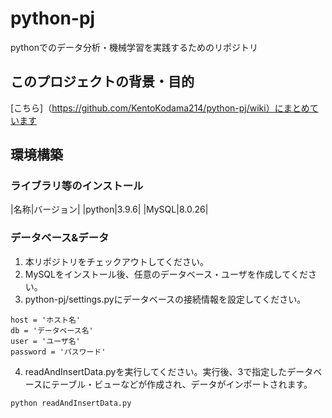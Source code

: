 # python-pj
pythonでのデータ分析・機械学習を実践するためのリポジトリ

## このプロジェクトの背景・目的
[こちら]（https://github.com/KentoKodama214/python-pj/wiki）にまとめています

## 環境構築
### ライブラリ等のインストール
|名称|バージョン|
|python|3.9.6|
|MySQL|8.0.26|

### データベース&データ
1. 本リポジトリをチェックアウトしてください。
2. MySQLをインストール後、任意のデータベース・ユーザを作成してください。
3. python-pj/settings.pyにデータベースの接続情報を設定してください。
```
host = 'ホスト名'
db = 'データベース名'
user = 'ユーザ名'
password = 'パスワード'
```
4. readAndInsertData.pyを実行してください。実行後、3で指定したデータベースにテーブル・ビューなどが作成され、データがインポートされます。
```
python readAndInsertData.py
```